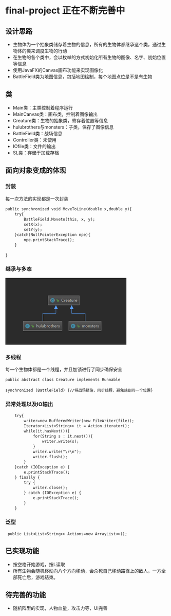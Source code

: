 # final-project  正在不断完善中
## 设计思路
- 生物体为一个抽象类储存着生物的信息，所有的生物体都继承这个类，通过生物体的类来调度生物的行动
- 在生物的各个类中，会以枚举的方式初始化所有生物的图像、名字、初始位置等信息
- 使用JavaFX的Canvas画布功能来实现图像化
- BattleField类为地图信息，包括地图绘制，每个地图点位是不是有生物
## 类
- Main类：主类控制着程序运行
- MainCanvas类：画布类，控制着图像输出
- Creature类：生物的抽象类，寄存着位置等信息
- hulubrothers与monsters：子类，保存了图像信息
- BattleField类：战场信息
- Controller类：未使用
- IOfile类：文件的输出
- SL类：存储于加载存档
## 面向对象变成的体现
### 封装
每一次方法的实现都是一次封装
    
    public synchronized void MoveToLine(double x,double y){
        try{
            BattleField.Moveto(this, x, y);
            setX(x);
            setY(y);
        }catch(NullPointerException npe){
            npe.printStackTrace();
        }

    }
### 继承与多态
![](https://github.com/Echoes-Feng/final-project/blob/master/src/main/resources/Creature.png)
### 多线程
每一个生物体都是一个线程，并且加锁进行了同步确保安全
    
    public abstract class Creature implements Runnable
    
    synchronized (BattleField) {//将战场锁住，同步线程，避免站到同一个位置}
### 异常处理以及IO输出
        try{
            writer=new BufferedWriter(new FileWriter(file));
            Iterator<List<String>> it = Action.iterator();
            while(it.hasNext()){
                for(String s : it.next()){
                    writer.write(s);
                }
                writer.write("\r\n");
                writer.flush();
            }
        }catch (IOException e) {
            e.printStackTrace();
        } finally {
            try {
                writer.close();
            } catch (IOException e) {
                e.printStackTrace();
            }
        }
### 泛型
     public List<List<String>> Actions=new ArrayList<>();
## 已实现功能
- 按空格开始游戏，按L读取
- 所有生物会随机移动向八个方向移动，会杀死自己移动路径上的敌人，一方全部死亡后，游戏结束。
## 待完善的功能
- 随机阵型的实现，人物血量，攻击力等，UI完善
